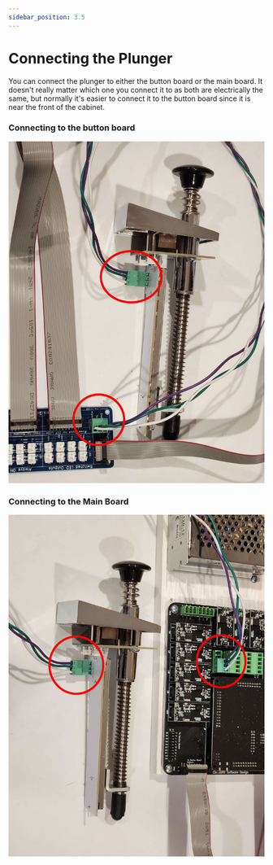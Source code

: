 ```yaml
---
sidebar_position: 3.5
---
```


# Connecting the Plunger

You can connect the plunger to either the button board or the main board. It doesn't really matter which one you connect it to as both are electrically the same, but normally it's easier to connect it to the button board since it is near the front of the cabinet. 

### Connecting to the button board

![image](./img/buildersKit5.jpg)


### Connecting to the Main Board

![image](./img/buildersKit6.jpg)

